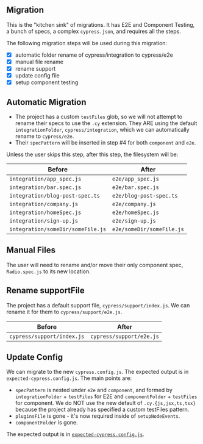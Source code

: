 ## Migration 

This is the "kitchen sink" of migrations. It has E2E and Component Testing, a bunch of specs, a complex `cypress.json`,  and requires all the steps.

The following migration steps will be used during this migration:

- [x] automatic folder rename of cypress/integration to cypress/e2e
- [x] manual file rename
- [x] rename support
- [x] update config file
- [x] setup component testing

## Automatic Migration

- The project has a custom `testFiles` glob, so we will not attempt to rename their specs to use the `.cy` extension. They ARE using the default `integrationFolder`, `cypress/integration`, which we can automatically rename to `cypress/e2e`.
- Their `specPattern` will be inserted in step #4 for both `component` and `e2e`.

Unless the user skips this step, after this step, the filesystem will be:

| Before | After|
|---|---|
| `integration/app_spec.js` | `e2e/app_spec.js` |
| `integration/bar.spec.js` | `e2e/bar.spec.js` |
| `integration/blog-post-spec.ts` | `e2e/blog-post-spec.ts` |
| `integration/company.js` | `e2e/company.js` |
| `integration/homeSpec.js` | `e2e/homeSpec.js` |
| `integration/sign-up.js` | `e2e/sign-up.js` |
| `integration/someDir/someFile.js` | `e2e/someDir/someFile.js` |

## Manual Files

The user will need to rename and/or move their only component spec, `Radio.spec.js` to its new location.

## Rename supportFile

The project has a default support file, `cypress/support/index.js`. We can rename it for them to `cypress/support/e2e.js`.

| Before | After|
|---|---|
| `cypress/support/index.js` | `cypress/support/e2e.js` |

## Update Config

We can migrate to the new `cypress.config.js`. The expected output is in `expected-cypress.config.js`. The main points are:

- `specPattern` is nested under `e2e` and `component`, and formed by `integrationFolder` + `testFiles` for E2E and `componentFolder` + `testFiles` for component. We do NOT use the new default of `.cy.{js,jsx,ts,tsx}` because the project already has specified a custom testFiles pattern.
- `pluginsFile` is gone - it's now required inside of `setupNodeEvents`.
- `componentFolder` is gone.

The expected output is in [`expected-cypress.config.js`](./expected-cypress.config.js).